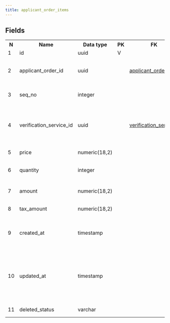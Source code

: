 ```yaml
---
title: applicant_order_items 
---
```


## Fields

<table style="width: 100%">
    <colgroup>
       <col span="1" style="width: 3%;"/>
       <col span="1" style="width: 12%;"/>
       <col span="1" style="width: 10%;"/>
       <col span="1" style="width: 3%;"/>
       <col span="1" style="width: 12%;"/>
       <col span="1" style="width: 60%;"/>
    </colgroup>
  <tr>
    <th>N</th>
    <th>Name</th>
    <th>Data type</th>
    <th>PK</th>
    <th>FK</th>
    <th>Description</th>
  </tr>
<tr><td>1</td><td>id</td><td>uuid</td><td>V</td><td></td><td>Autogenerated</td></tr>
<tr><td>2</td><td>applicant_order_id</td><td>uuid</td><td></td><td><a href="applicant_orders.md">applicant_orders</a></td><td>Date, when the order was created (generated)</td></tr>
<tr><td>3</td><td>seq_no</td><td>integer</td><td></td><td></td><td>Line number within one order</td></tr>
<tr><td>4</td><td>verification_service_id</td><td>uuid</td><td></td><td><a href="verification_services.md">verification_services</a></td><td>Product that is included in the order, e.g. Verification fee, Additional fee, Test fee</td></tr>
<tr><td>5</td><td>price</td><td>numeric(18,2)</td><td></td><td></td><td>price of the service</td></tr>
<tr><td>6</td><td>quantity</td><td>integer</td><td></td><td></td><td>quantity of services, default 1</td></tr>
<tr><td>7</td><td>amount</td><td>numeric(18,2)</td><td></td><td></td><td>Item amount in order currency (default USD)</td></tr>
<tr><td>8</td><td>tax_amount</td><td>numeric(18,2)</td><td></td><td></td><td>Tax (VAT) amount</td></tr>
<tr><td>9</td><td>created_at</td><td>timestamp</td><td></td><td></td><td>System field - date and time when the record was created</td></tr>
<tr><td>10</td><td>updated_at</td><td>timestamp</td><td></td><td></td><td>System field - date and time when the record was modified (or created when the record is new)</td></tr>
<tr><td>11</td><td>deleted_status</td><td>varchar</td><td></td><td></td><td>ACTIVE, DELETED</td></tr>

</table>